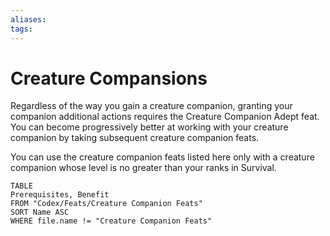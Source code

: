 ```yaml
---
aliases: 
tags: 
---
```


# Creature Compansions

Regardless of the way you gain a creature companion, granting your companion additional actions requires the Creature Companion Adept feat. You can become progressively better at working with your creature companion by taking subsequent creature companion feats.

You can use the creature companion feats listed here only with a creature companion whose level is no greater than your ranks in Survival.

``` dataview
TABLE
Prerequisites, Benefit
FROM "Codex/Feats/Creature Companion Feats"
SORT Name ASC
WHERE file.name != "Creature Companion Feats"
```